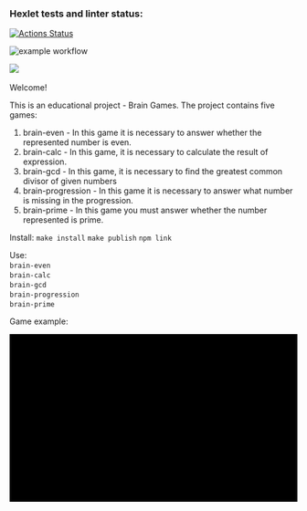 ### Hexlet tests and linter status:
[![Actions Status](https://github.com/EdZev/frontend-project-lvl1/workflows/hexlet-check/badge.svg)](https://github.com/EdZev/frontend-project-lvl1/actions)

![example workflow](https://github.com/EdZev/frontend-project-lvl1/actions/workflows/eslint.yml/badge.svg)

<a href="https://codeclimate.com/github/codeclimate/codeclimate/maintainability"><img src="https://api.codeclimate.com/v1/badges/a99a88d28ad37a79dbf6/maintainability" /></a>

Welcome!

This is an educational project - Brain Games.
The project contains five games:
1) brain-even - In this game it is necessary to answer whether the represented number is even.<br />
2) brain-calc - In this game, it is necessary to calculate the result of expression.<br />
3) brain-gcd - In this game, it is necessary to find the greatest common divisor of given numbers<br />
4) brain-progression - In this game it is necessary to answer what number is missing in the progression.<br />
5) brain-prime -  In this game you must answer whether the number represented is prime. <br />

Install:
`make install`
`make publish`
`npm link`

Use:<br />
`brain-even`<br />
`brain-calc`<br />
`brain-gcd`<br />
`brain-progression`<br />
`brain-prime`

Game example:

![](play_games.gif)
